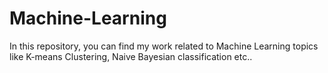 # Machine-Learning
In this repository, you can find my work related to Machine Learning topics like K-means Clustering, Naive Bayesian classification etc.. 
